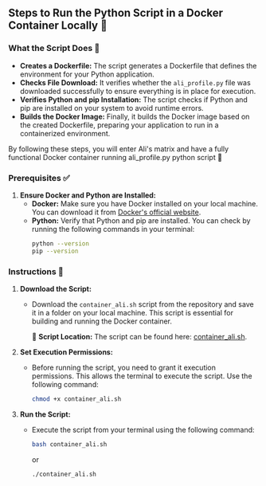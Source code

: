 ## Steps to Run the Python Script in a Docker Container Locally 🚀

### What the Script Does 🔧
- **Creates a Dockerfile:** The script generates a Dockerfile that defines the environment for your Python application.
- **Checks File Download:** It verifies whether the `ali_profile.py` file was downloaded successfully to ensure everything is in place for execution.
- **Verifies Python and pip Installation:** The script checks if Python and pip are installed on your system to avoid runtime errors.
- **Builds the Docker Image:** Finally, it builds the Docker image based on the created Dockerfile, preparing your application to run in a containerized environment.

By following these steps, you will enter Ali's matrix and have a fully functional Docker container running ali_profile.py python script 🌟

### Prerequisites ✅

1. **Ensure Docker and Python are Installed:**
   - **Docker:** Make sure you have Docker installed on your local machine. You can download it from [Docker's official website](https://www.docker.com/get-started).  
   - **Python:** Verify that Python and pip are installed. You can check by running the following commands in your terminal:
     ```bash
     python --version
     pip --version
     ```

### Instructions 📝

1. **Download the Script:**
   - Download the `container_ali.sh` script from the repository and save it in a folder on your local machine. This script is essential for building and running the Docker container.
     
     📜 **Script Location:** The script can be found here: [container_ali.sh](https://github.com/cloudali/cloudali/blob/main/container_ali.sh).

2. **Set Execution Permissions:**
   - Before running the script, you need to grant it execution permissions. This allows the terminal to execute the script. Use the following command:
     ```bash
     chmod +x container_ali.sh
     ```
3. **Run the Script:**
   - Execute the script from your terminal using the following command:
     ```bash
     bash container_ali.sh
     ```
     or
        ```bash
        ./container_ali.sh
     ```

